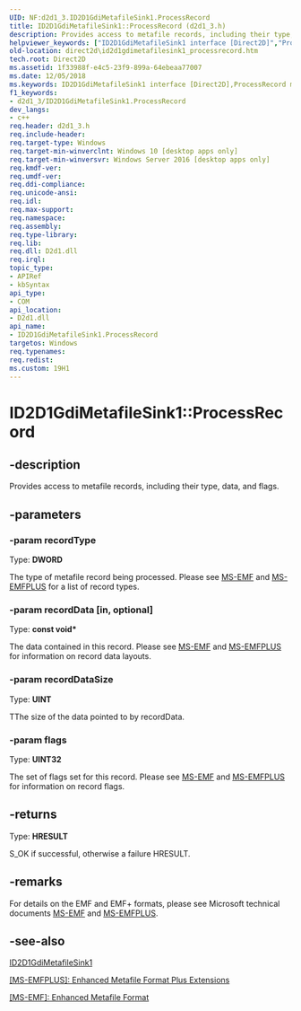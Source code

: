 ```yaml
---
UID: NF:d2d1_3.ID2D1GdiMetafileSink1.ProcessRecord
title: ID2D1GdiMetafileSink1::ProcessRecord (d2d1_3.h)
description: Provides access to metafile records, including their type, data, and flags.
helpviewer_keywords: ["ID2D1GdiMetafileSink1 interface [Direct2D]","ProcessRecord method","ID2D1GdiMetafileSink1.ProcessRecord","ID2D1GdiMetafileSink1::ProcessRecord","ProcessRecord","ProcessRecord method [Direct2D]","ProcessRecord method [Direct2D]","ID2D1GdiMetafileSink1 interface","d2d1_3/ID2D1GdiMetafileSink1::ProcessRecord","direct2d.id2d1gdimetafilesink1_processrecord"]
old-location: direct2d\id2d1gdimetafilesink1_processrecord.htm
tech.root: Direct2D
ms.assetid: 1f33988f-e4c5-23f9-899a-64ebeaa77007
ms.date: 12/05/2018
ms.keywords: ID2D1GdiMetafileSink1 interface [Direct2D],ProcessRecord method, ID2D1GdiMetafileSink1.ProcessRecord, ID2D1GdiMetafileSink1::ProcessRecord, ProcessRecord, ProcessRecord method [Direct2D], ProcessRecord method [Direct2D],ID2D1GdiMetafileSink1 interface, d2d1_3/ID2D1GdiMetafileSink1::ProcessRecord, direct2d.id2d1gdimetafilesink1_processrecord
f1_keywords:
- d2d1_3/ID2D1GdiMetafileSink1.ProcessRecord
dev_langs:
- c++
req.header: d2d1_3.h
req.include-header: 
req.target-type: Windows
req.target-min-winverclnt: Windows 10 [desktop apps only]
req.target-min-winversvr: Windows Server 2016 [desktop apps only]
req.kmdf-ver: 
req.umdf-ver: 
req.ddi-compliance: 
req.unicode-ansi: 
req.idl: 
req.max-support: 
req.namespace: 
req.assembly: 
req.type-library: 
req.lib: 
req.dll: D2d1.dll
req.irql: 
topic_type:
- APIRef
- kbSyntax
api_type:
- COM
api_location:
- D2d1.dll
api_name:
- ID2D1GdiMetafileSink1.ProcessRecord
targetos: Windows
req.typenames: 
req.redist: 
ms.custom: 19H1
---
```


# ID2D1GdiMetafileSink1::ProcessRecord


## -description


Provides access to metafile records, including their type, data, and flags.


## -parameters




### -param recordType

Type: <b>DWORD</b>

The type of metafile record being processed. Please see <a href="https://docs.microsoft.com/openspecs/windows_protocols/ms-emf/91c257d7-c39d-4a36-9b1f-63e3f73d30ca">MS-EMF</a> and <a href="https://docs.microsoft.com/openspecs/windows_protocols/ms-emfplus/5f92c789-64f2-46b5-9ed4-15a9bb0946c6">MS-EMFPLUS</a> for a list of record types.


### -param recordData [in, optional]

Type: <b>const void*</b>

The data contained in this record. Please see <a href="https://docs.microsoft.com/openspecs/windows_protocols/ms-emf/91c257d7-c39d-4a36-9b1f-63e3f73d30ca">MS-EMF</a> and <a href="https://docs.microsoft.com/openspecs/windows_protocols/ms-emfplus/5f92c789-64f2-46b5-9ed4-15a9bb0946c6">MS-EMFPLUS</a> for information on record data layouts.


### -param recordDataSize

Type: <b>UINT</b>

TThe size of the data pointed to by recordData. 


### -param flags

Type: <b>UINT32</b>

The set of flags set for this record. Please see <a href="https://docs.microsoft.com/openspecs/windows_protocols/ms-emf/91c257d7-c39d-4a36-9b1f-63e3f73d30ca">MS-EMF</a> and <a href="https://docs.microsoft.com/openspecs/windows_protocols/ms-emfplus/5f92c789-64f2-46b5-9ed4-15a9bb0946c6">MS-EMFPLUS</a> for information on record flags.


## -returns



Type: <b>HRESULT</b>

S_OK if successful, otherwise a failure HRESULT.




## -remarks



For details on the EMF and EMF+ formats, please see Microsoft technical documents  <a href="https://docs.microsoft.com/openspecs/windows_protocols/ms-emf/91c257d7-c39d-4a36-9b1f-63e3f73d30ca">MS-EMF</a> and <a href="https://docs.microsoft.com/openspecs/windows_protocols/ms-emfplus/5f92c789-64f2-46b5-9ed4-15a9bb0946c6">MS-EMFPLUS</a>.




## -see-also




<a href="https://docs.microsoft.com/windows/desktop/api/d2d1_1/nn-d2d1_1-id2d1gdimetafilesink">ID2D1GdiMetafileSink1</a>



<a href="https://docs.microsoft.com/openspecs/windows_protocols/ms-emfplus/5f92c789-64f2-46b5-9ed4-15a9bb0946c6">[MS-EMFPLUS]: Enhanced Metafile Format Plus Extensions</a>



<a href="https://docs.microsoft.com/openspecs/windows_protocols/ms-emf/91c257d7-c39d-4a36-9b1f-63e3f73d30ca">[MS-EMF]: Enhanced Metafile Format</a>
 

 


